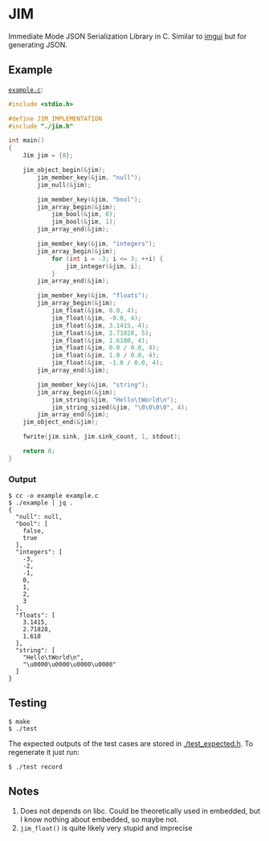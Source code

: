 # JIM

Immediate Mode JSON Serialization Library in C. Similar to [imgui](https://github.com/ocornut/imgui) but for generating JSON.

## Example

[`example.c`](./example.c):

```c
#include <stdio.h>

#define JIM_IMPLEMENTATION
#include "./jim.h"

int main()
{
    Jim jim = {0};

    jim_object_begin(&jim);
        jim_member_key(&jim, "null");
        jim_null(&jim);

        jim_member_key(&jim, "bool");
        jim_array_begin(&jim);
            jim_bool(&jim, 0);
            jim_bool(&jim, 1);
        jim_array_end(&jim);

        jim_member_key(&jim, "integers");
        jim_array_begin(&jim);
            for (int i = -3; i <= 3; ++i) {
                jim_integer(&jim, i);
            }
        jim_array_end(&jim);

        jim_member_key(&jim, "floats");
        jim_array_begin(&jim);
            jim_float(&jim, 0.0, 4);
            jim_float(&jim, -0.0, 4);
            jim_float(&jim, 3.1415, 4);
            jim_float(&jim, 2.71828, 5);
            jim_float(&jim, 1.6180, 4);
            jim_float(&jim, 0.0 / 0.0, 4);
            jim_float(&jim, 1.0 / 0.0, 4);
            jim_float(&jim, -1.0 / 0.0, 4);
        jim_array_end(&jim);

        jim_member_key(&jim, "string");
        jim_array_begin(&jim);
            jim_string(&jim, "Hello\tWorld\n");
            jim_string_sized(&jim, "\0\0\0\0", 4);
        jim_array_end(&jim);
    jim_object_end(&jim);

    fwrite(jim.sink, jim.sink_count, 1, stdout);

    return 0;
}
```

### Output

```console
$ cc -o example example.c
$ ./example | jq .
{
  "null": null,
  "bool": [
    false,
    true
  ],
  "integers": [
    -3,
    -2,
    -1,
    0,
    1,
    2,
    3
  ],
  "floats": [
    3.1415,
    2.71828,
    1.618
  ],
  "string": [
    "Hello\tWorld\n",
    "\u0000\u0000\u0000\u0000"
  ]
}
```

## Testing

```console
$ make
$ ./test
```

The expected outputs of the test cases are stored in [./test_expected.h](./test_expected.h). To regenerate it just run:

```console
$ ./test record
```

## Notes

1. Does not depends on libc. Could be theoretically used in embedded, but I know nothing about embedded, so maybe not.
2. `jim_float()` is quite likely very stupid and imprecise

<!-- TODO: document jimp.h here -->
